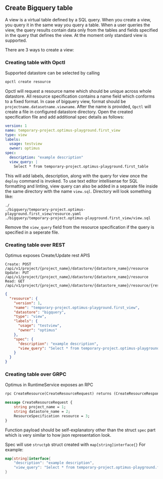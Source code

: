 ## Create Bigquery table

A view is a virtual table defined by a SQL query. When you create a view, 
you query it in the same way you query a table. When a user queries the view, 
the query results contain data only from the tables and fields specified in the 
query that defines the view.
At the moment only standard view is supported.

There are 3 ways to create a view:

### Creating table with Opctl

Supported datastore can be selected by calling
```bash
opctl create resource
```
Opctl will request a resource name which should be unique across whole datastore.
All resource specification contains a name field which conforms to a fixed format.
In case of bigquery view, format should be
`projectname.datasetname.viewname`.
After the name is provided, `Opctl` will create a file in configured datastore 
directory. Open the created specification file and add additional spec details
as follows:
```yaml
version: 1
name: temporary-project.optimus-playground.first_view
type: view
labels:
  usage: testview
  owner: optimus
spec:
  description: "example description"
  view_query: |
    Select * from temporary-project.optimus-playground.first_table
```
This will add labels, description, along with the query for view once the 
`deploy` command is invoked.
To use text editor intellisense for SQL formatting and linting, view query can 
also be added in a separate file inside the same directory with the name `view.sql`.
Directory will look something like:
```shell
./
./bigquery/temporary-project.optimus-playground.first_view/resource.yaml
./bigquery/temporary-project.optimus-playground.first_view/view.sql
```
Remove the `view_query` field from the resource specification if the query is
specified in a seperate file.

### Creating table over REST

Optimus exposes Create/Update rest APIS
```
Create: POST /api/v1/project/{project_name}/datastore/{datastore_name}/resource
Update: PUT /api/v1/project/{project_name}/datastore/{datastore_name}/resource
Read: GET /api/v1/project/{project_name}/datastore/{datastore_name}/resource/{resource_name}
```

```json
{
  "resource": {
    "version": 1,
    "name": "temporary-project.optimus-playground.first_view",
    "datastore": "bigquery",
    "type": "view",
    "labels": {
      "usage": "testview",
      "owner": "optimus"
    },
    "spec": {
      "description": "example description",
      "view_query": "Select * from temporary-project.optimus-playground.first_table"
    }
  }
}
``` 

### Creating table over GRPC

Optimus in RuntimeService exposes an RPC 
```protobuf
rpc CreateResource(CreateResourceRequest) returns (CreateResourceResponse) {}

message CreateResourceRequest {
    string project_name = 1;
    string datastore_name = 2;
    ResourceSpecification resource = 3;
}
```
Function payload should be self-explanatory other than the struct `spec` part which
is very similar to how json representation look.

Spec will use `structpb` struct created with `map[string]interface{}`
For example:
```go
map[string]interface{
	"description": "example description",
	"view_query": "Select * from temporary-project.optimus-playground.first_table"
}
``` 